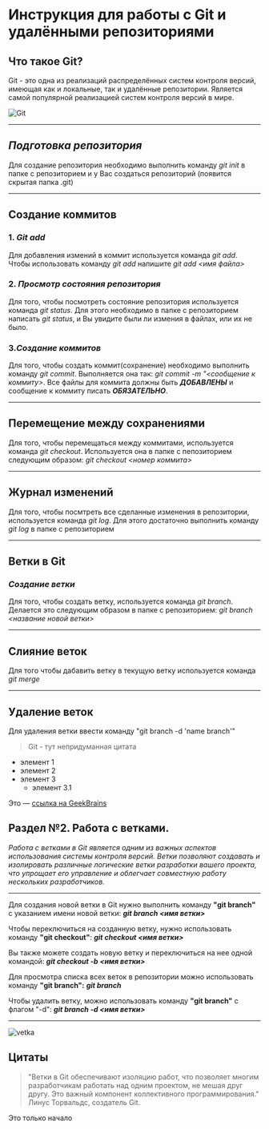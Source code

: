 # Инструкция для работы с Git и удалёнными репозиториями

## **Что такое Git?**
Git - это одна из реализаций распределённых систем контроля версий, имеющая как и локальные, так и удалённые репозитории. Является самой популярной реализацией систем контроля версий в мире.


![Git](https://upload.wikimedia.org/wikipedia/commons/e/e0/Git-logo.svg)

---
## _Подготовка репозитория_
Для создание репозитория необходимо выполнить команду *git init*  в папке с репозиторием и у Вас создаться репозиторий (появится скрытая папка .git)

---
## **Создание коммитов**

### 1. _Git add_
Для добавления измений в коммит используется команда *git add*. Чтобы использовать команду *git add* напишите *git add <имя файла>*

### 2. _Просмотр состояния репозитория_
Для того, чтобы посмотреть состояние репозитория используется команда *git status*. Для этого необходимо в папке с репозиторием написать *git status*, и Вы увидите были ли измения в файлах, или их не было.

### 3._Создание коммитов_
Для того, чтобы создать коммит(сохранение) необходимо выполнить команду *git commit*. Выполняется она так: *git commit -m "<сообщение к коммиту>*. Все файлы для коммита должны быть ***ДОБАВЛЕНЫ*** и сообщение к коммиту писать ***ОБЯЗАТЕЛЬНО***.

---
## **Перемещение между сохранениями**
Для того, чтобы перемещаться между коммитами, используется команда *git checkout*. Используется она в папке с пепозиторием следующим образом: *git checkout <номер коммита>*

---
## **Журнал изменений**
Для того, чтобы посмтреть все сделанные изменения в репозитории, используется команда *git log*. Для этого достаточно выполнить команду *git log* в папке с репозиторием

---
## **Ветки в Git**

### _Создание ветки_

Для того, чтобы создать ветку, используется команда *git branch*. Делается это следующим образом в папке с репозиторием: *git branch <название новой ветки>*

---
## **Слияние веток**

Для того чтобы дабавить ветку в текущую ветку используется команда *git merge <name branch>*

---
## **Удаление веток**
Для удаления ветки ввести команду "git branch -d 'name branch'"

> Git - тут непридуманная цитата

- элемент 1
- элемент 2
- элемент 3
    - элемент 3.1

Это — [ссылка на GeekBrains](https://gb.ru)

## **Раздел №2. Работа с ветками.**

_Работа с ветками в Git является одним из важных аспектов использования системы контроля версий. Ветки позволяют создавать и изолировать различные логические ветки разработки вашего проекта, что упрощает его управление и облегчает совместную работу нескольких разработчиков._
___
Для создания новой ветки в Git нужно выполнить команду **"git branch"** с указанием имени новой ветки:
_**git branch <имя ветки>**_

Чтобы переключиться на созданную ветку, нужно использовать команду **"git checkout"**:
_**git checkout <имя ветки>**_

Вы также можете создать новую ветку и переключиться на нее одной командой:
_**git checkout -b <имя ветки>**_

Для просмотра списка всех веток в репозитории можно использовать команду **"git branch":**
_**git branch**_

Чтобы удалить ветку, можно использовать команду **"git branch"** с флагом "-d":
_**git branch -d <имя ветки>**_
___
![vetka](vetka.png)
## __Цитаты__
>"Ветки в Git обеспечивают изоляцию работ, что позволяет многим разработчикам работать над одним проектом, не мешая друг другу. Это важный компонент коллективного программирования." Линус Торвальдс, создатель Git.

Это только начало
